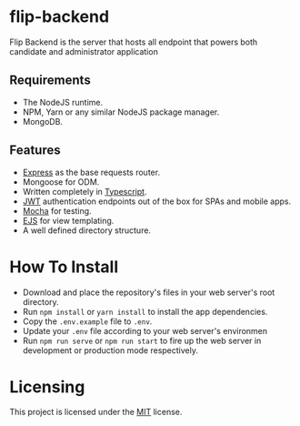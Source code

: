 # flip-backend

Flip Backend is the server that hosts all endpoint that powers both candidate and administrator application

## Requirements

- The NodeJS runtime.
- NPM, Yarn or any similar NodeJS package manager.
- MongoDB.

## Features

- [Express](https://expressjs.com/) as the base requests router.
- Mongoose for ODM.
- Written completely in [Typescript](https://www.typescriptlang.org/).
- [JWT](https://jwt.io/) authentication endpoints out of the box for SPAs and mobile apps.
- [Mocha](https://mochajs.org/) for testing.
- [EJS](https://ejs.co/) for view templating.
- A well defined directory structure.

# How To Install

- Download and place the repository's files in your web server's root directory.
- Run `npm install` or `yarn install` to install the app dependencies.
- Copy the `.env.example` file to `.env`.
- Update your `.env` file according to your web server's environmen
- Run `npm run serve` or `npm run start` to fire up the web server in development or production mode respectively.

# Licensing

This project is licensed under the [MIT](LICENSE) license.
